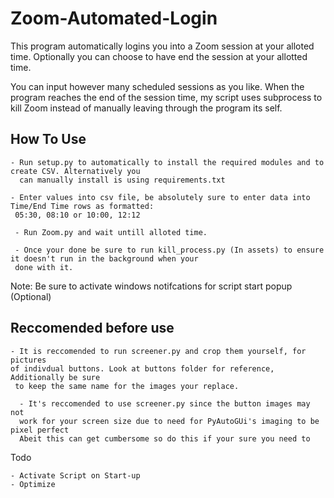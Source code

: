 # Zoom-Automated-Login

This program automatically logins you into a Zoom session at your alloted time. Optionally you can choose to have end the session at your allotted time.

You can input however many scheduled sessions as you like. When the program reaches the end of the session time, my script uses subprocess to kill Zoom instead of
manually leaving through the program its self.

## **How To Use**
```
- Run setup.py to automatically to install the required modules and to create CSV. Alternatively you 
  can manually install is using requirements.txt

- Enter values into csv file, be absolutely sure to enter data into Time/End Time rows as formatted:
 05:30, 08:10 or 10:00, 12:12
 
 - Run Zoom.py and wait untill alloted time.
 
 - Once your done be sure to run kill_process.py (In assets) to ensure it doesn't run in the background when your
 done with it.
```
Note: Be sure to activate windows notifcations for script start popup (Optional)

## **Reccomended before use**
```
- It is reccomended to run screener.py and crop them yourself, for pictures 
of indivdual buttons. Look at buttons folder for reference, Additionally be sure
 to keep the same name for the images your replace.

  - It's reccomended to use screener.py since the button images may not 
  work for your screen size due to need for PyAutoGUi's imaging to be pixel perfect
  Abeit this can get cumbersome so do this if your sure you need to
```

Todo
```
- Activate Script on Start-up
- Optimize
```


